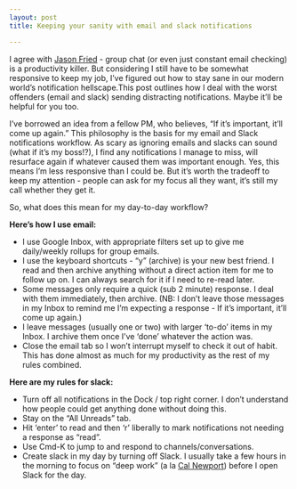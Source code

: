 ```yaml
---
layout: post
title: Keeping your sanity with email and slack notifications

---
```


I agree with [Jason Fried](https://m.signalvnoise.com/is-group-chat-making-you-sweat-744659addf7d#.d3uzdc7sk) - group chat (or even just constant email checking) is a productivity killer. But considering I still have to be somewhat responsive to keep my job, I’ve figured out how to stay sane in our modern world’s notification hellscape.This post outlines how I deal with the worst offenders (email and slack) sending distracting notifications. Maybe it’ll be helpful for you too.

I’ve borrowed an idea from a fellow PM, who believes, “If it’s important, it’ll come up again.” This philosophy is the basis for my email and Slack notifications workflow. As scary as ignoring emails and slacks can sound (what if it’s my boss!?), I find any notifications I manage to miss, will resurface again if whatever caused them was important enough. Yes, this means I’m less responsive than I could be. But it’s worth the tradeoff to keep my attention - people can ask for my focus all they want, it’s still my call whether they get it.

So, what does this mean for my day-to-day workflow?

**Here’s how I use email:** 
- I use Google Inbox, with appropriate filters set up to give me daily/weekly rollups for group emails.
- I use the keyboard shortcuts - “y” (archive) is your new best friend. I read and then archive anything without a direct action item for me to follow up on. I can always search for it if I need to re-read later.
- Some messages only require a quick (sub 2 minute) response. I deal with them immediately, then archive. (NB: I don’t leave those messages in my Inbox to remind me I’m expecting a response - If it’s important, it’ll come up again.)
- I leave messages (usually one or two) with larger ‘to-do’ items in my Inbox. I archive them once I’ve ‘done’ whatever the action was.
- Close the email tab so I won’t interrupt myself to check it out of habit. This has done almost as much for my productivity as the rest of my rules combined.

**Here are my rules for slack:**
- Turn off all notifications in the Dock / top right corner. I don’t understand how people could get anything done without doing this.
- Stay on the “All Unreads” tab.
- Hit ‘enter’ to read and then ‘r’ liberally to mark notifications not needing a response as “read”.
- Use Cmd-K to jump to and respond to channels/conversations.
- Create slack in my day by turning off Slack. I usually take a few hours in the morning to focus on “deep work” (a la [Cal Newport](http://calnewport.com/books/deep-work/)) before I open Slack for the day.




